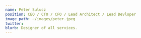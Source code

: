 ```yaml
---
name: Peter Sulucz
position: CEO / CTO / CFO / Lead Architect / Lead Devloper
image_path: ~/images/peter.jpeg
twitter: 
blurb: Designer of all services.
---
```

